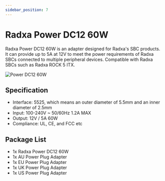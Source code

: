 ```yaml
---
sidebar_position: 7
---
```


# Radxa Power DC12 60W

Radxa Power DC12 60W is an adapter designed for Radxa's SBC products. It can provide up to 5A at 12V to meet the power requirements of Radxa SBCs connected to multiple peripheral devices. Compatible with Radxa SBCs such as Radxa ROCK 5 ITX.

![Power DC12 60W](/img/accessories/power-dc12-60w.webp)

## Specification
	
- Interface: 5525, which means an outer diameter of 5.5mm and an inner diameter of 2.5mm
- Input: 100-240V ~ 50/60Hz 1.2A MAX		
- Output: 12V / 5A 60W
- Compliance: UL, CE, and FCC etc

## Package List

- 1x Radxa Power DC12 60W
- 1x AU Power Plug Adapter
- 1x EU Power Plug Adapter
- 1x UK Power Plug Adapter
- 1x US Power Plug Adapter
